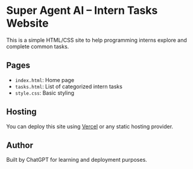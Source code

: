 
# Super Agent AI – Intern Tasks Website

This is a simple HTML/CSS site to help programming interns explore and complete common tasks.

## Pages

- `index.html`: Home page
- `tasks.html`: List of categorized intern tasks
- `style.css`: Basic styling

## Hosting

You can deploy this site using [Vercel](https://vercel.com) or any static hosting provider.

## Author

Built by ChatGPT for learning and deployment purposes.

